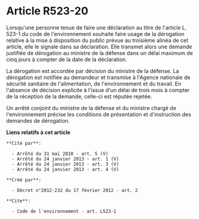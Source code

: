 # Article R523-20

Lorsqu'une personne tenue de faire une déclaration au titre de l'article L. 523-1 du code de l'environnement souhaite faire
usage de la dérogation relative à la mise à disposition du public prévue au troisième alinéa de cet article, elle le signale
dans sa déclaration. Elle transmet alors une demande justifiée de dérogation au ministre de la défense dans un délai maximum
de cinq jours à compter de la date de la déclaration.

La dérogation est accordée par décision du ministre de la défense. La dérogation est notifiée au demandeur et transmise à
l'Agence nationale de sécurité sanitaire de l'alimentation, de l'environnement et du travail. En l'absence de décision
explicite à l'issue d'un délai de trois mois à compter de la réception de la demande, celle-ci est réputée rejetée.

Un arrêté conjoint du ministre de la défense et du ministre chargé de l'environnement précise les conditions de présentation
et d'instruction des demandes de dérogation.

**Liens relatifs à cet article**

	**Cité par**:

	  - Arrêté du 31 mai 2010 - art. 5 (V)
	  - Arrêté du 24 janvier 2013 - art. 1 (V)
	  - Arrêté du 24 janvier 2013 - art. 3 (V)
	  - Arrêté du 24 janvier 2013 - art. 4 (V)

	**Créé par**:

	  - Décret n°2012-232 du 17 février 2012 - art. 2

	**Cite**:

	  - Code de l'environnement - art. L523-1

